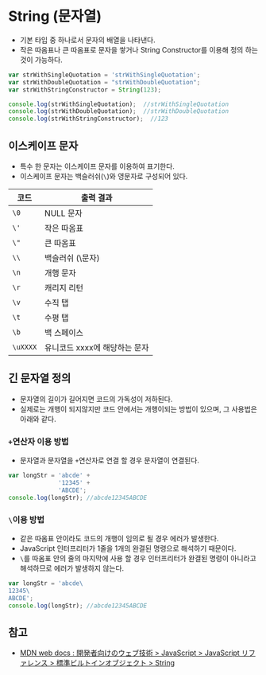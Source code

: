 # String (문자열)
- 기본 타입 중 하나로서 문자의 배열을 나타낸다.
- 작은 따옴표나 큰 따옴표로 문자을 쌓거나 String Constructor를 이용해 정의 하는 것이 가능하다.

```javascript
var strWithSingleQuotation = 'strWithSingleQuotation';
var strWithDoubleQuotation = "strWithDoubleQuotation";
var strWithStringConstructor = String(123);

console.log(strWithSingleQuotation);  //strWithSingleQuotation
console.log(strWithDoubleQuotation);  //strWithDoubleQuotation
console.log(strWithStringConstructor);  //123
```

## 이스케이프 문자
- 특수 한 문자는 이스케이프 문자를 이용하여 표기한다.
- 이스케이프 문자는 백슬러쉬(`\`)와 영문자로 구성되어 있다.

코드 | 출력 결과
----|-----------
`\0` | NULL 문자
`\'` | 작은 따옴표
`\"` | 큰 따옴표
`\\` | 백슬러쉬 (\문자)
`\n` | 개행 문자
`\r` | 캐리지 리턴
`\v` | 수직 탭
`\t` | 수평 탭
`\b` | 백 스페이스
`\uXXXX` | 유니코드 xxxx에 해당하는 문자

## 긴 문자열 정의
- 문자열의 길이가 길어지면 코드의 가독성이 저하된다.
- 실제로는 개행이 되지않지만 코드 안에서는 개행이되는 방법이 있으며, 그 사용법은 아래와 같다.

### `+`연산자 이용 방법
- 문자열과 문자열을 `+`연산자로 연결 할 경우 문자열이 연결된다.

```javascript
var longStr = 'abcde' +
              '12345' + 
              'ABCDE';
console.log(longStr); //abcde12345ABCDE
```

### `\`이용 방법
- 같은 따옴표 안이라도 코드의 개행이 임의로 될 경우 에러가 발생한다. 
- JavaScript 인터프리터가 1줄을 1개의 완결된 명령으로 해석하기 때문이다.
- `\`를 따옴표 안의 줄의 마지막에 사용 할 경우 인터프리터가 완결된 명령이 아니라고 해석하므로 에러가 발생하지 않는다.

```javascript
var longStr = 'abcde\
12345\
ABCDE';
console.log(longStr); //abcde12345ABCDE
```

## 참고
- [MDN web docs : 開発者向けのウェブ技術 > JavaScript > JavaScript リファレンス > 標準ビルトインオブジェクト > String](https://developer.mozilla.org/ja/docs/Web/JavaScript/Reference/Global_Objects/String)